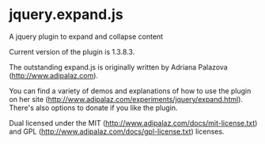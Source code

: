 jquery.expand.js
================

A jquery plugin to expand and collapse content

Current version of the plugin is 1.3.8.3. 

The outstanding expand.js is originally written by Adriana Palazova (http://www.adipalaz.com). 

You can find a variety of demos and explanations of how to use the plugin on her site (http://www.adipalaz.com/experiments/jquery/expand.html). There's also options to donate if you like the plugin.

Dual licensed under the MIT (http://www.adipalaz.com/docs/mit-license.txt) and GPL (http://www.adipalaz.com/docs/gpl-license.txt) licenses.




